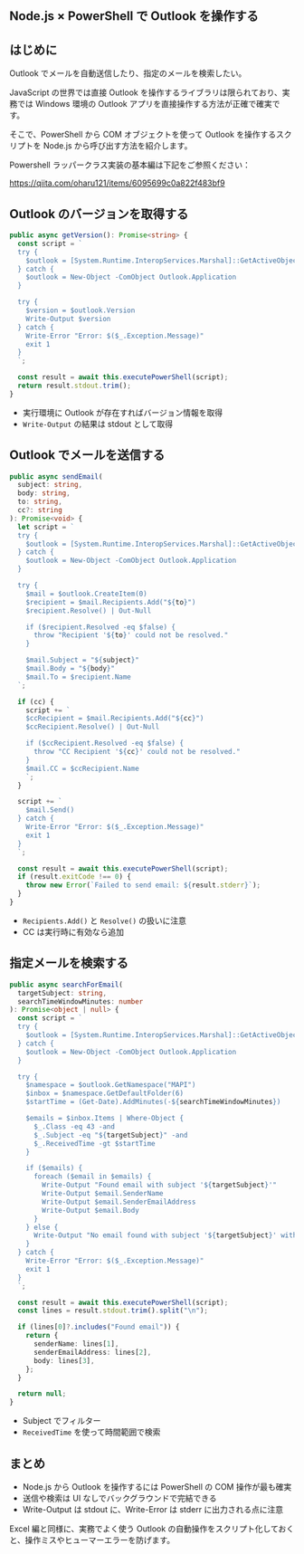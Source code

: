 ## Node.js × PowerShell で Outlook を操作する

## はじめに

Outlook でメールを自動送信したり、指定のメールを検索したい。

JavaScript の世界では直接 Outlook を操作するライブラリは限られており、実務では Windows 環境の Outlook アプリを直接操作する方法が正確で確実です。

そこで、PowerShell から COM オブジェクトを使って Outlook を操作するスクリプトを Node.js から呼び出す方法を紹介します。

Powershell ラッパークラス実装の基本編は下記をご参照ください：

https://qiita.com/oharu121/items/6095699c0a822f483bf9

## Outlook のバージョンを取得する

```ts:Powershell.ts
public async getVersion(): Promise<string> {
  const script = `
  try {
    $outlook = [System.Runtime.InteropServices.Marshal]::GetActiveObject("Outlook.Application")
  } catch {
    $outlook = New-Object -ComObject Outlook.Application
  }

  try {
    $version = $outlook.Version
    Write-Output $version
  } catch {
    Write-Error "Error: $($_.Exception.Message)"
    exit 1
  }
  `;

  const result = await this.executePowerShell(script);
  return result.stdout.trim();
}
```

- 実行環境に Outlook が存在すればバージョン情報を取得
- `Write-Output` の結果は stdout として取得

## Outlook でメールを送信する

```ts:Powershell.ts
public async sendEmail(
  subject: string,
  body: string,
  to: string,
  cc?: string
): Promise<void> {
  let script = `
  try {
    $outlook = [System.Runtime.InteropServices.Marshal]::GetActiveObject("Outlook.Application")
  } catch {
    $outlook = New-Object -ComObject Outlook.Application
  }

  try {
    $mail = $outlook.CreateItem(0)
    $recipient = $mail.Recipients.Add("${to}")
    $recipient.Resolve() | Out-Null

    if ($recipient.Resolved -eq $false) {
      throw "Recipient '${to}' could not be resolved."
    }

    $mail.Subject = "${subject}"
    $mail.Body = "${body}"
    $mail.To = $recipient.Name
  `;

  if (cc) {
    script += `
    $ccRecipient = $mail.Recipients.Add("${cc}")
    $ccRecipient.Resolve() | Out-Null

    if ($ccRecipient.Resolved -eq $false) {
      throw "CC Recipient '${cc}' could not be resolved."
    }
    $mail.CC = $ccRecipient.Name
    `;
  }

  script += `
    $mail.Send()
  } catch {
    Write-Error "Error: $($_.Exception.Message)"
    exit 1
  }
  `;

  const result = await this.executePowerShell(script);
  if (result.exitCode !== 0) {
    throw new Error(`Failed to send email: ${result.stderr}`);
  }
}
```

- `Recipients.Add()` と `Resolve()` の扱いに注意
- CC は実行時に有効なら追加

## 指定メールを検索する

```ts:Powershell.ts
public async searchForEmail(
  targetSubject: string,
  searchTimeWindowMinutes: number
): Promise<object | null> {
  const script = `
  try {
    $outlook = [System.Runtime.InteropServices.Marshal]::GetActiveObject("Outlook.Application")
  } catch {
    $outlook = New-Object -ComObject Outlook.Application
  }

  try {
    $namespace = $outlook.GetNamespace("MAPI")
    $inbox = $namespace.GetDefaultFolder(6)
    $startTime = (Get-Date).AddMinutes(-${searchTimeWindowMinutes})

    $emails = $inbox.Items | Where-Object {
      $_.Class -eq 43 -and
      $_.Subject -eq "${targetSubject}" -and
      $_.ReceivedTime -gt $startTime
    }

    if ($emails) {
      foreach ($email in $emails) {
        Write-Output "Found email with subject '${targetSubject}'"
        Write-Output $email.SenderName
        Write-Output $email.SenderEmailAddress
        Write-Output $email.Body
      }
    } else {
      Write-Output "No email found with subject '${targetSubject}' within last ${searchTimeWindowMinutes} minutes."
    }
  } catch {
    Write-Error "Error: $($_.Exception.Message)"
    exit 1
  }
  `;

  const result = await this.executePowerShell(script);
  const lines = result.stdout.trim().split("\n");

  if (lines[0]?.includes("Found email")) {
    return {
      senderName: lines[1],
      senderEmailAddress: lines[2],
      body: lines[3],
    };
  }

  return null;
}
```

- Subject でフィルター
- `ReceivedTime` を使って時間範囲で検索

## まとめ

- Node.js から Outlook を操作するには PowerShell の COM 操作が最も確実
- 送信や検索は UI なしでバックグラウンドで完結できる
- Write-Output は stdout に、Write-Error は stderr に出力される点に注意

Excel 編と同様に、実務でよく使う Outlook の自動操作をスクリプト化しておくと、操作ミスやヒューマーエラーを防げます。
